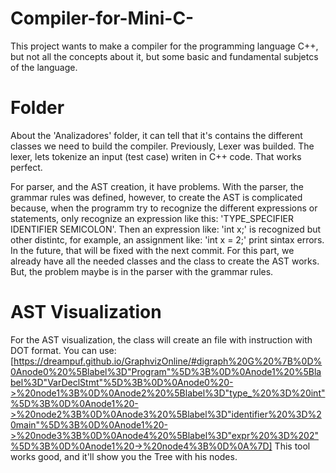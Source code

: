 # Compiler-for-Mini-C-
This project wants to make a compiler for the programming language C++, but not all the concepts about it, but some basic and fundamental subjetcs of the language.

# Folder

About the 'Analizadores' folder, it can tell that it's contains the different classes we need to build the compiler. Previously, Lexer was builded. The lexer, lets tokenize an input (test case) writen in C++ code. That works perfect.

For parser, and the AST creation, it have problems. With the parser, the grammar rules was defined, however, to create the AST is complicated because, when the programm try to recognize the different expressions or statements, only recognize an expression like this: 'TYPE_SPECIFIER IDENTIFIER SEMICOLON'. Then an expression like: 'int x;' is recognized but other distintc, for example, an assignment like: 'int x = 2;' print sintax errors.  In the future, that will be fixed with the next commit. For this part, we already have all the needed classes and the class to create the AST works. But, the problem maybe is in the parser with the grammar rules.

# AST Visualization
For the AST visualization, the class will create an file with instruction with DOT format. You can use: [https://dreampuf.github.io/GraphvizOnline/#digraph%20G%20%7B%0D%0Anode0%20%5Blabel%3D"Program"%5D%3B%0D%0Anode1%20%5Blabel%3D"VarDeclStmt"%5D%3B%0D%0Anode0%20->%20node1%3B%0D%0Anode2%20%5Blabel%3D"type_%20%3D%20int"%5D%3B%0D%0Anode1%20->%20node2%3B%0D%0Anode3%20%5Blabel%3D"identifier%20%3D%20main"%5D%3B%0D%0Anode1%20->%20node3%3B%0D%0Anode4%20%5Blabel%3D"expr%20%3D%202"%5D%3B%0D%0Anode1%20->%20node4%3B%0D%0A%7D] This tool works good, and it'll show you the Tree with his nodes.
